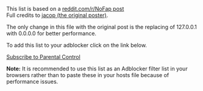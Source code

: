 This list is based on a <a href="https://www.reddit.com/r/NoFap/comments/3l89jz/the_most_complete_list_of_porn_sites_to_block_in/">reddit.com/r/NoFap post</a><br/>
Full credits to <a href="https://www.reddit.com/user/jacop_">jacop (the original poster)</a>.

The only change in this file with the original post is the replacing of 127.0.0.1 with 0.0.0.0 for better performance.

To add this list to your adblocker click on the link below.


[Subscribe to Parental Control](https://subscribe.adblockplus.org/?location=https://raw.githubusercontent.com/myhostsfile/hosts/master/host&title=Parental%20Control)

<b>Note:</b> It is recommended to use this list as an Adblocker filter list in your browsers rather than to paste these in your hosts file because of performance issues.
